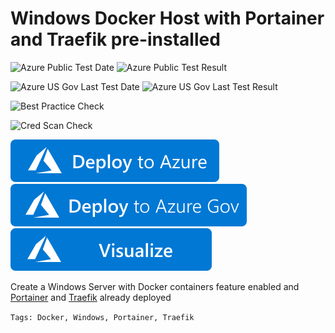 # Windows Docker Host with Portainer and Traefik pre-installed

![Azure Public Test Date](https://azurequickstartsservice.blob.core.windows.net/badges/docker-portainer-traefik-windows-vm/PublicLastTestDate.svg)
![Azure Public Test Result](https://azurequickstartsservice.blob.core.windows.net/badges/docker-portainer-traefik-windows-vm/PublicDeployment.svg)

![Azure US Gov Last Test Date](https://azurequickstartsservice.blob.core.windows.net/badges/docker-portainer-traefik-windows-vm/FairfaxLastTestDate.svg)
![Azure US Gov Last Test Result](https://azurequickstartsservice.blob.core.windows.net/badges/docker-portainer-traefik-windows-vm/FairfaxDeployment.svg)

![Best Practice Check](https://azurequickstartsservice.blob.core.windows.net/badges/docker-portainer-traefik-windows-vm/BestPracticeResult.svg)

![Cred Scan Check](https://azurequickstartsservice.blob.core.windows.net/badges/docker-portainer-traefik-windows-vm/CredScanResult.svg)

[![Deploy To Azure](https://raw.githubusercontent.com/Azure/azure-quickstart-templates/master/1-CONTRIBUTION-GUIDE/images/deploytoazure.svg?sanitize=true)](https://portal.azure.com/#create/Microsoft.Template/uri/https%3A%2F%2Fraw.githubusercontent.com%Azure%2Fazure-quickstart-templates%2Fmaster%2Fdocker-portainer-traefik-windows-vm%2Fazuredeploy.json)
[![Deploy To Azure US Gov](https://raw.githubusercontent.com/Azure/azure-quickstart-templates/master/1-CONTRIBUTION-GUIDE/images/deploytoazuregov.svg?sanitize=true)](https://portal.azure.us/#create/Microsoft.Template/uri/https%3A%2F%2Fraw.githubusercontent.com%Azure%2Fazure-quickstart-templates%2Fmaster%2Fdocker-portainer-traefik-windows-vm%2Fazuredeploy.json)
[![Visualize](https://raw.githubusercontent.com/Azure/azure-quickstart-templates/master/1-CONTRIBUTION-GUIDE/images/visualizebutton.svg?sanitize=true)](http://armviz.io/#/?load=https%3A%2F%2Fraw.githubusercontent.com%Azure%2Fazure-quickstart-templates%2Fmaster%2Fdocker-portainer-traefik-windows-vm%2Fazuredeploy.json)   



Create a Windows Server with Docker containers feature enabled and [Portainer](https://portainer.io) and [Traefik](https://traefik.io) already deployed

`Tags: Docker, Windows, Portainer, Traefik`